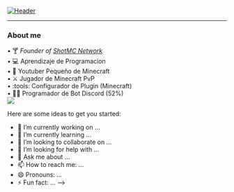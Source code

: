 [![Header](https://i.imgur.com/H27so1j.png)](https://www.youtube.com/channel/UCThgylWXZF5YvSZLI5-nWLg)

---

### About me
• :cocktail: _Founder of [ShotMC Network](https://discord.gg/Z5CFdkSgBs)_
<br>
• :computer: Aprendizaje de Programacion
<br>
• :movie_camera: Youtuber Pequeño de Minecraft
<br>
• :crossed_swords: Jugador de Minecraft PvP
<br>
• :tools: Configurador de Plugin (Minecraft)
<br>
• :man_technologist: Programador de Bot Discord (52%)
<br>
![](https://discord-md-badge.vercel.app/api/shield/785588021357051925)
<br>

Here are some ideas to get you started:

- 🔭 I’m currently working on ...
- 🌱 I’m currently learning ...
- 👯 I’m looking to collaborate on ...
- 🤔 I’m looking for help with ...
- 💬 Ask me about ...
- 📫 How to reach me: ...
- 😄 Pronouns: ...
- ⚡ Fun fact: ...
-->
